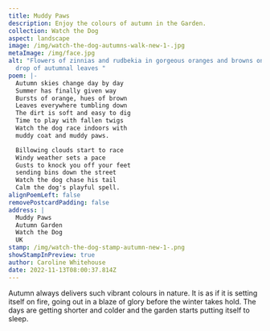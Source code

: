 ```yaml
---
title: Muddy Paws
description: Enjoy the colours of autumn in the Garden.
collection: Watch the Dog
aspect: landscape
image: /img/watch-the-dog-autumns-walk-new-1-.jpg
metaImage: /img/face.jpg
alt: "Flowers of zinnias and rudbekia in gorgeous oranges and browns on a back
  drop of autumnal leaves "
poem: |-
  Autumn skies change day by day
  Summer has finally given way
  Bursts of orange, hues of brown
  Leaves everywhere tumbling down
  The dirt is soft and easy to dig
  Time to play with fallen twigs
  Watch the dog race indoors with
  muddy coat and muddy paws.

  Billowing clouds start to race
  Windy weather sets a pace
  Gusts to knock you off your feet
  sending bins down the street
  Watch the dog chase his tail
  Calm the dog's playful spell.
alignPoemLeft: false
removePostcardPadding: false
address: |
  Muddy Paws
  Autumn Garden
  Watch the Dog
  UK
stamp: /img/watch-the-dog-stamp-autumn-new-1-.png
showStampInPreview: true
author: Caroline Whitehouse
date: 2022-11-13T08:00:37.814Z
---
```

Autumn always delivers such vibrant colours in nature. It is as if it is setting itself on fire, going out in a blaze of glory before the winter takes hold. The days are getting shorter and colder and the garden starts putting itself to sleep.